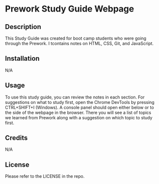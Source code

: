 # Prework Study Guide Webpage

## Description

This Study Guide was created for boot camp students who were going through the Prework. I tcontains notes on HTML, CSS, Git, and JavaScript.


## Installation

N/A

## Usage

To use this study guide, you can review the notes in each section. For suggestions on what to study first, open the Chrome DevTools by pressing CTRL+SHIFT+I (Windows). A console panel should open either below or to the side of the webpage in the browser. There you will see a list of topics we learned from Prework along with a suggestion on which topic to study first.

## Credits

N/A

## License

Please refer to the LICENSE in the repo.

